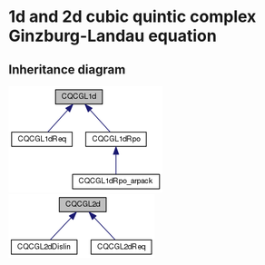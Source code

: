 # 1d and 2d cubic quintic complex Ginzburg-Landau equation

## Inheritance diagram
![CQCGL1d](../../include/classCQCGL1d__inherit__graph.png)
![CQCGL2d](../../include/classCQCGL2d__inherit__graph.png)
